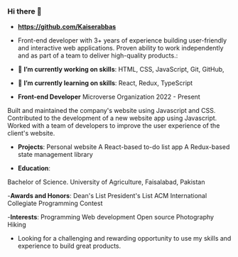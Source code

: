 ### Hi there 👋

- **https://github.com/Kaiserabbas**
- Front-end developer with 3+ years of experience building user-friendly and interactive web applications. Proven ability to work independently and as part of a team to deliver high-quality products.:

- 🔭 **I’m currently working on skills**:
HTML, 
CSS, 
JavaScript, 
Git, 
GitHub, 

- 🌱 **I’m currently learning on skills**:
React, 
Redux, 
TypeScript
- **Front-end Developer**
Microverse Organization
2022 - Present

Built and maintained the company's website using Javascript and CSS.
Contributed to the development of a new website app using Javascript.
Worked with a team of developers to improve the user experience of the client's website.

- **Projects**:
Personal website
A React-based to-do list app
A Redux-based state management library


- **Education**:

Bachelor of Science.
University of Agriculture, Faisalabad, Pakistan

-**Awards and Honors**:
Dean's List
President's List
ACM International Collegiate Programming Contest

-**Interests**:
Programming
Web development
Open source
Photography
Hiking

- Looking for a challenging and rewarding opportunity to use my skills and experience to build great products.

